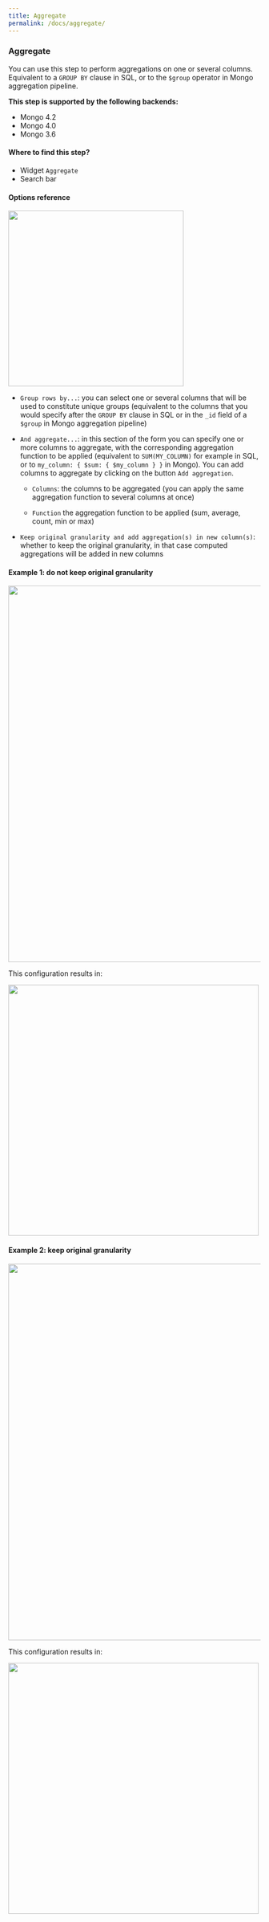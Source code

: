 ```yaml
---
title: Aggregate
permalink: /docs/aggregate/
---
```


### Aggregate

You can use this step to perform aggregations on one or several columns.
Equivalent to a `GROUP BY` clause in SQL, or to the `$group` operator in Mongo
aggregation pipeline.

**This step is supported by the following backends:**

- Mongo 4.2
- Mongo 4.0
- Mongo 3.6

#### Where to find this step?

- Widget `Aggregate`
- Search bar

#### Options reference

<img src="../../img/docs/user-interface/aggregate_step_form.jpg" width="350" />

- `Group rows by...`: you can select one or several columns that will be used
  to constitute unique groups (equivalent to the columns that you would specify
  after the `GROUP BY` clause in SQL or in the `_id` field of a `$group` in
  Mongo aggregation pipeline)

- `And aggregate...`: in this section of the form you can specify one or more
  columns to aggregate, with the corresponding aggregation function to be
  applied (equivalent to `SUM(MY_COLUMN)` for example in SQL, or to
  `my_column: { $sum: { $my_column } }` in Mongo). You can add columns to
  aggregate by clicking on the button `Add aggregation`.

  - `Columns`: the columns to be aggregated (you can apply the same aggregation
    function to several columns at once)

  - `Function` the aggregation function to be applied (sum, average, count, min
    or max)

- `Keep original granularity and add aggregation(s) in new column(s)`: whether
  to keep the original granularity, in that case computed aggregations will be
  added in new columns

#### Example 1: do not keep original granularity

<img src="../../img/docs/user-interface/aggregate_example_conf_1.jpg" width="750" />

This configuration results in:

<img src="../../img/docs/user-interface/aggregate_example_result_1.jpg" width="500" />

#### Example 2: keep original granularity

<img src="../../img/docs/user-interface/aggregate_example_conf_2.jpg" width="750" />

This configuration results in:

<img src="../../img/docs/user-interface/aggregate_example_result_2.jpg" width="500" />
